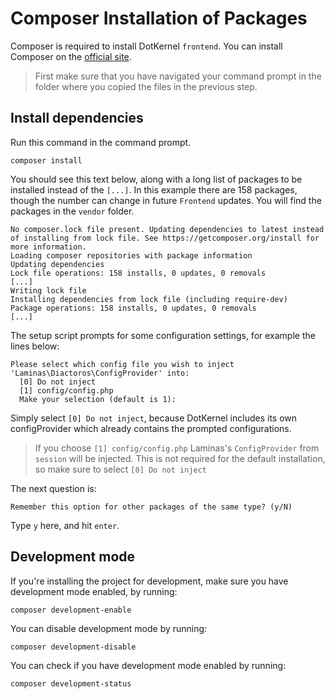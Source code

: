 # Composer Installation of Packages

Composer is required to install DotKernel `frontend`. You can install Composer on the [official site](https://getcomposer.org/).

> First make sure that you have navigated your command prompt in the folder where you copied the files in the previous step.

## Install dependencies

Run this command in the command prompt.

```shell
composer install
```

You should see this text below, along with a long list of packages to be installed instead of the `[...]`.
In this example there are 158 packages, though the number can change in future `Frontend` updates.
You will find the packages in the `vendor` folder.

```shell
No composer.lock file present. Updating dependencies to latest instead of installing from lock file. See https://getcomposer.org/install for more information.
Loading composer repositories with package information
Updating dependencies
Lock file operations: 158 installs, 0 updates, 0 removals
[...]
Writing lock file
Installing dependencies from lock file (including require-dev)
Package operations: 158 installs, 0 updates, 0 removals
[...]
```

The setup script prompts for some configuration settings, for example the lines below:

```shell
Please select which config file you wish to inject 'Laminas\Diactoros\ConfigProvider' into:
  [0] Do not inject
  [1] config/config.php
  Make your selection (default is 1):
```

Simply select `[0] Do not inject`, because DotKernel includes its own configProvider which already contains the prompted configurations.

> If you choose `[1] config/config.php` Laminas's `ConfigProvider` from `session` will be injected.
> This is not required for the default installation, so make sure to select `[0] Do not inject`

The next question is:

`Remember this option for other packages of the same type? (y/N)`

Type `y` here, and hit `enter`.

## Development mode

If you're installing the project for development, make sure you have development mode enabled, by running:

```shell
composer development-enable
```

You can disable development mode by running:

```shell
composer development-disable
```

You can check if you have development mode enabled by running:

```shell
composer development-status
```
